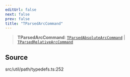 ```yaml
---
editUrl: false
next: false
prev: false
title: "TParsedArcCommand"
---
```


> **TParsedArcCommand**: [`TParsedAbsoluteArcCommand`](TParsedAbsoluteArcCommand.md) \| [`TParsedRelativeArcCommand`](TParsedRelativeArcCommand.md)

## Source

src/util/path/typedefs.ts:252
